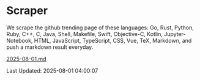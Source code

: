 # Scraper

We scrape the github trending page of these languages: Go, Rust, Python, Ruby, C++, C, Java, Shell, Makefile, Swift, Objective-C, Kotlin, Jupyter-Notebook, HTML, JavaScript, TypeScript, CSS, Vue, TeX, Markdown, and push a markdown result everyday.

[2025-08-01.md](https://github.com/yangwenmai/github-trending-backup/blob/master/2025-08-01.md)

Last Updated: 2025-08-01 04:00:07